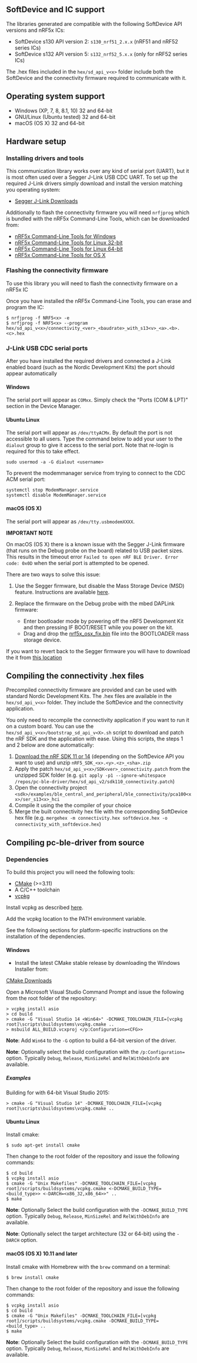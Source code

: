 ## SoftDevice and IC support

The libraries generated are compatible with the following SoftDevice API versions and nRF5x ICs:

* SoftDevice s130 API version 2: `s130_nrf51_2.x.x` (nRF51 and nRF52 series ICs)
* SoftDevice s132 API version 5: `s132_nrf52_5.x.x` (only for nRF52 series ICs)

The .hex files included in the `hex/sd_api_v<x>` folder include both the SoftDevice and the connectivity firmware required to communicate with it.

## Operating system support

* Windows (XP, 7, 8, 8.1, 10) 32 and 64-bit
* GNU/Linux (Ubuntu tested) 32 and 64-bit
* macOS (OS X) 32 and 64-bit

## Hardware setup

### Installing drivers and tools

This communication library works over any kind of serial port (UART), but it is most often used over a Segger J-Link USB CDC UART.
To set up the required J-Link drivers simply download and install the version matching you operating system:

* [Segger J-Link Downloads](https://www.segger.com/jlink-software.html)  

Additionally to flash the connectivity firmware you will need `nrfjprog` which is bundled with the nRF5x Command-Line Tools, which can be downloaded from:

* [nRF5x Command-Line Tools for Windows](https://www.nordicsemi.com/eng/nordic/Products/nRF51822/nRF5x-Command-Line-Tools-Win32/33444)
* [nRF5x Command-Line Tools for Linux 32-bit](https://www.nordicsemi.com/eng/nordic/Products/nRF51822/nRF5x-Command-Line-Tools-Linux32/52615)
* [nRF5x Command-Line Tools for Linux 64-bit](https://www.nordicsemi.com/eng/nordic/Products/nRF51822/nRF5x-Command-Line-Tools-Linux64/51386)
* [nRF5x Command-Line Tools for OS X](https://www.nordicsemi.com/eng/nordic/Products/nRF51822/nRF5x-Command-Line-Tools-OSX/53402)

### Flashing the connectivity firmware

To use this library you will need to flash the connectivity firmware on a nRF5x IC

Once you have installed the nRF5x Command-Line Tools, you can erase and program the IC:

    $ nrfjprog -f NRF5<x> -e
    $ nrfjprog -f NRF5<x> --program hex/sd_api_v<x>/connectivity_<ver>_<baudrate>_with_s13<v>_<a>.<b>.<c>.hex

### J-Link USB CDC serial ports

After you have installed the required drivers and connected a J-Link enabled board (such as the Nordic Development Kits) the port should appear automatically

#### Windows

The serial port will appear as `COMxx`. Simply check the "Ports (COM & LPT)" section in the Device Manager.

#### Ubuntu Linux

The serial port will appear as `/dev/ttyACMx`. By default the port is not accessible to all users. Type the command below to add your user to the `dialout` group to give it access to the serial port. Note that re-login is required for this to take effect.

    sudo usermod -a -G dialout <username>

To prevent the modemmanager service from trying to connect to the CDC ACM serial port:

    systemctl stop ModemManager.service
    systemctl disable ModemManager.service

#### macOS (OS X)

The serial port will appear as `/dev/tty.usbmodemXXXX`.

**IMPORTANT NOTE**

On macOS (OS X) there is a known issue with the Segger J-Link firmware (that runs on the Debug probe on the board) related to USB packet sizes. This results in the timeout error `Failed to open nRF BLE Driver. Error code: 0x0D` when the serial port is attempted to be opened.

There are two ways to solve this issue:

1. Use the Segger firmware, but disable the Mass Storage Device (MSD) feature. Instructions are available [here](https://wiki.segger.com/index.php?title=J-Link-OB_SAM3U).

2. Replace the firmware on the Debug probe with the mbed DAPLink firmware: 
    - Enter bootloader mode by powering off the nRF5 Development Kit and then pressing IF BOOT/RESET while you power on the kit. 
    - Drag and drop the [nrf5x_osx_fix.bin](https://github.com/NordicSemiconductor/pc-ble-driver/blob/master/tools/nrf5x_osx_fix.bin) file into the BOOTLOADER mass storage device.

If you want to revert back to the Segger firmware you will have to download the it from [this location](http://www.nordicsemi.com/eng/nordic/Products/nRF51-DK/nRF5x-OB-JLink-IF/52276)

## Compiling the connectivity .hex files

Precompiled connectivity firmware are provided and can be used with standard Nordic Development Kits. The .hex files are available in the `hex/sd_api_v<x>` folder. They include the SoftDevice and the connectivity application.

You only need to recompile the connectivity application if you want to run it on a custom board. You can use the `hex/sd_api_v<x>/bootstrap_sd_api_v<X>.sh` script to download and patch the nRF SDK and the application with ease. Using this scripts, the steps 1 and 2 below are done automatically:

1. [Download the nRF SDK 11 or 14](https://developer.nordicsemi.com/nRF5_SDK/) (depending on the SoftDevice API you want to use) and unzip `nRF5_SDK_<x>.<y>.<z>_<sha>.zip`
2. Apply the patch `hex/sd_api_v<x>/SDK<ver>_connectivity.patch` from the unzipped SDK folder (e.g. `git apply -p1 --ignore-whitespace /repos/pc-ble-driver/hex/sd_api_v2/sdk110_connectivity.patch`)
3. Open the connectivity project `<sdk>/examples/ble_central_and_peripheral/ble_connectivity/pca100<xx>/ser_s13<x>_hci`
4. Compile it using the the compiler of your choice
5. Merge the built connectivity hex file with the corresponding SoftDevice hex file (e.g. `mergehex -m connectivity.hex softdevice.hex -o connectivity_with_softdevice.hex`)

## Compiling pc-ble-driver from source

### Dependencies

To build this project you will need the following tools:

* [CMake](https://cmake.org/) (>=3.11)
* A C/C++ toolchain
* [vcpkg](https://github.com/Microsoft/vcpkg)

Install vcpkg as described [here](https://github.com/Microsoft/vcpkg).

Add the vcpkg location to the PATH environment variable.

See the following sections for platform-specific instructions on the installation of the dependencies.

#### Windows 

* Install the latest CMake stable release by downloading the Windows Installer from:

[CMake Downloads](https://cmake.org/download/)

Open a Microsoft Visual Studio Command Prompt and issue the following from the root folder of the repository:

    > vcpkg install asio
    > cd build
    > cmake -G "Visual Studio 14 <Win64>" -DCMAKE_TOOLCHAIN_FILE=[vcpkg root]\scripts\buildsystems\vcpkg.cmake ..
    > msbuild ALL_BUILD.vcxproj </p:Configuration=<CFG>>

**Note**: Add `Win64` to the `-G` option to build a 64-bit version of the driver.

**Note**: Optionally select the build configuration with the `/p:Configuration=` option. Typically `Debug`, `Release`, `MinSizeRel` and `RelWithDebInfo` are available.

##### Examples

Building for with 64-bit Visual Studio 2015:

    > cmake -G "Visual Studio 14" -DCMAKE_TOOLCHAIN_FILE=[vcpkg root]\scripts\buildsystems\vcpkg.cmake ..

#### Ubuntu Linux

Install cmake:

    $ sudo apt-get install cmake

Then change to the root folder of the repository and issue the following commands:

    $ cd build
    $ vcpkg install asio
    $ cmake -G "Unix Makefiles" -DCMAKE_TOOLCHAIN_FILE=[vcpkg root]/scripts/buildsystems/vcpkg.cmake <-DCMAKE_BUILD_TYPE=<build_type>> <-DARCH=<x86_32,x86_64>>" ..
    $ make

**Note**: Optionally Select the build configuration with the `-DCMAKE_BUILD_TYPE` option. Typically `Debug`, `Release`, `MinSizeRel` and `RelWithDebInfo` are available.

**Note**: Optionally select the target architecture (32 or 64-bit) using the `-DARCH` option.

#### macOS (OS X) 10.11 and later

Install cmake with Homebrew with the `brew` command on a terminal:

    $ brew install cmake

Then change to the root folder of the repository and issue the following commands:

    $ vcpkg install asio
    $ cd build
    $ cmake -G "Unix Makefiles" -DCMAKE_TOOLCHAIN_FILE=[vcpkg root]/scripts/buildsystems/vcpkg.cmake -DCMAKE_BUILD_TYPE= <build_type> ..
    $ make

**Note**: Optionally Select the build configuration with the `-DCMAKE_BUILD_TYPE` option. Typically `Debug`, `Release`, `MinSizeRel` and `RelWithDebInfo` are available.
